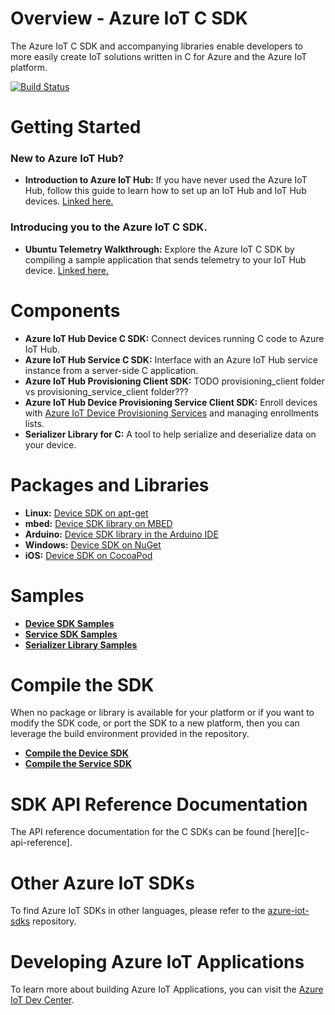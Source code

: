 # Overview - Azure IoT C SDK

The Azure IoT C SDK and accompanying libraries enable developers to more easily create IoT solutions written in C for Azure and the Azure IoT platform.

[![Build Status](https://azure-iot-sdks.visualstudio.com/azure-iot-sdks/_apis/build/status/c/integrate-into-repo-c)](https://azure-iot-sdks.visualstudio.com/azure-iot-sdks/_build/latest?definitionId=14)

# Getting Started

### New to Azure IoT Hub?

* **Introduction to Azure IoT Hub:** If you have never used the Azure IoT Hub, follow this guide to learn how to set up an IoT Hub and IoT Hub devices. [Linked here.](https://github.com/Azure/azure-iot-device-ecosystem/blob/master/setup_iothub.md) 

### Introducing you to the Azure IoT C SDK.

* **Ubuntu Telemetry Walkthrough:** Explore the Azure IoT C SDK by compiling a sample application that sends telemetry to your IoT Hub device. 
[Linked here.](https://github.com/Azure/azure-iot-sdk-c/blob/master/doc/ubuntu_apt-get_sample_setup.md)

# Components 

* **Azure IoT Hub Device C SDK:** Connect devices running C code to Azure IoT Hub.
* **Azure IoT Hub Service C SDK:** Interface with an Azure IoT Hub service instance from a server-side C application.
* **Azure IoT Hub Provisioning Client SDK:** TODO provisioning_client folder vs provisioning_service_client folder???
* **Azure IoT Hub Device Provisioning Service Client SDK:** Enroll devices with [Azure IoT Device Provisioning Services](https://docs.microsoft.com/azure/iot-dps/) and managing enrollments lists.
* **Serializer Library for C:** A tool to help serialize and deserialize data on your device.


# Packages and Libraries
* **Linux:** [Device SDK on apt-get](./iothub_client/readme.md#aptgetpackage)
* **mbed:**                                      [Device SDK library on MBED](./iothub_client/readme.md#mbed)
* **Arduino:**                                   [Device SDK library in the Arduino IDE](./iothub_client/readme.md#arduino)
* **Windows:**                                   [Device SDK on NuGet](./iothub_client/readme.md#nugetpackage)
* **iOS:**                                       [Device SDK on CocoaPod](https://cocoapods.org/pods/AzureIoTHubClient)

# Samples

* [**Device SDK Samples**](./iothub_client/samples/)
* [**Service SDK Samples**](./iothub_service_client/samples/)
* [**Serializer Library Samples**](./serializer/samples/)

# Compile the SDK

When no package or library is available for your platform or if you want to modify the SDK code, or port the SDK to a new platform, then you can leverage the build environment provided in the repository.
  * [**Compile the Device SDK**](./iothub_client/readme.md#compile)
  * [**Compile the Service SDK**](./iothub_service_client/readme.md#compile)

# SDK API Reference Documentation

The API reference documentation for the C SDKs can be found [here][c-api-reference].

# Other Azure IoT SDKs

To find Azure IoT SDKs in other languages, please refer to the [azure-iot-sdks](https://github.com/azure/azure-iot-sdks) repository.

# Developing Azure IoT Applications

To learn more about building Azure IoT Applications, you can visit the [Azure IoT Dev Center](https://azure.microsoft.com/en-us/develop/iot/).
